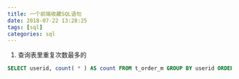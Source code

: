 ```yaml
---
title: 一个前端收藏SQL语句
date: 2018-07-22 13:28:25
tags: [sql]
categories: sql
---
```


1. 查询表里重复次数最多的
```sql
SELECT userid, count( * ) AS count FROM t_order_m GROUP BY userid ORDER BY count desc
```
